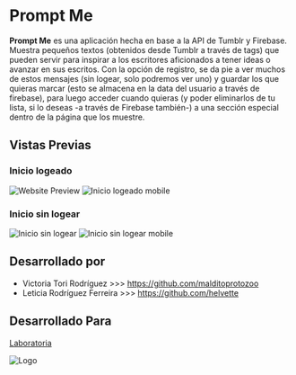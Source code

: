 # Prompt Me

**Prompt Me** es una aplicación hecha en base a la API de Tumblr y Firebase. Muestra pequeños textos (obtenidos desde Tumblr a través de tags) que pueden servir para inspirar a los escritores aficionados a tener ideas o avanzar en sus escritos. Con la opción de registro, se da pie a ver muchos de estos mensajes (sin logear, solo podremos ver uno) y guardar los que quieras marcar (esto se almacena en la data del usuario a través de firebase), para luego acceder cuando quieras (y poder eliminarlos de tu lista, si lo deseas -a través de Firebase también-) a una sección especial dentro de la página que los muestre.

## Vistas Previas

### Inicio logeado
![Website Preview](https://user-images.githubusercontent.com/32281138/38102295-2fb72c26-3359-11e8-9d73-bc6cc051a59d.png)
![Inicio logeado mobile](https://user-images.githubusercontent.com/32281138/38102478-bdfc650a-3359-11e8-968b-089828a0d424.png)

### Inicio sin logear
![Inicio sin logear](https://user-images.githubusercontent.com/32281138/38102384-765e75ee-3359-11e8-8d4e-47b14b1d0d75.png)
![Inicio sin logear mobile](https://user-images.githubusercontent.com/32281138/38102437-9a310978-3359-11e8-952c-2e5774525e6c.png)


## Desarrollado por

+ Victoria Tori Rodríguez >>> https://github.com/malditoprotozoo
+ Leticia Rodríguez Ferreira >>> https://github.com/helvette

## Desarrollado Para
[Laboratoria](http://laboratoria.la/)

![Logo](assets/img/logo.png)
